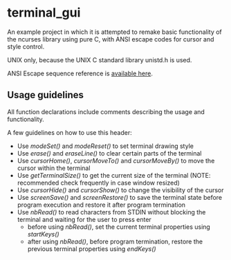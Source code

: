 # terminal_gui

An example project in which it is attempted to remake basic functionality of the ncurses library using pure C, with ANSI escape codes for cursor and style control.

UNIX only, because the UNIX C standard library unistd.h is used.

ANSI Escape sequence reference is [available here](https://gist.github.com/fnky/458719343aabd01cfb17a3a4f7296797).

## Usage guidelines

All function declarations include comments describing the usage and functionality.

A few guidelines on how to use this header:
- Use *modeSet()* and *modeReset()* to set terminal drawing style
- Use *erase()* and *eraseLine()* to clear certain parts of the terminal
- Use *cursorHome()*, *cursorMoveTo()* and *cursorMoveBy()* to move the cursor within the terminal
- Use *getTerminalSize()* to get the current size of the terminal (NOTE: recommended check frequently in case window resized)
- Use *cursorHide()* and *cursorShow()* to change the visibility of the cursor
- Use *screenSave()* and *screenRestore()* to save the terminal state before program execution and restore it after program termination
- Use *nbRead()* to read characters from STDIN without blocking the terminal and waiting for the user to press enter
  - before using *nbRead()*, set the current terminal properties using *startKeys()*
  - after using *nbRead()*, before program termination, restore the previous terminal properties using *endKeys()*